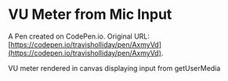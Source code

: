 # VU Meter from Mic Input 

A Pen created on CodePen.io. Original URL: [https://codepen.io/travisholliday/pen/AxmyVd](https://codepen.io/travisholliday/pen/AxmyVd).

VU meter rendered in canvas displaying input from getUserMedia
